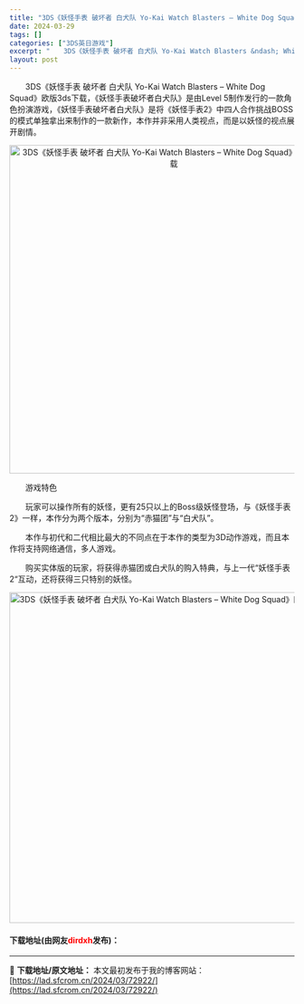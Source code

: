 ```yaml
---
title: "3DS《妖怪手表 破坏者 白犬队 Yo-Kai Watch Blasters – White Dog Squad》欧版3ds下载"
date: 2024-03-29
tags: []
categories: ["3DS英日游戏"]
excerpt: "　　3DS《妖怪手表 破坏者 白犬队 Yo-Kai Watch Blasters &ndash; White Dog Squad》欧版3ds下载，《妖怪手表破坏者白犬队》是由Level 5制作发行的一款角色扮演游戏，《妖怪手表破坏者白犬队》是将《妖怪手表2》中四人合作挑战BOSS的模式单独拿出来制作&hellip;"
layout: post
---
```


 <p>　　3DS《妖怪手表 破坏者 白犬队 Yo-Kai Watch Blasters &ndash; White Dog Squad》欧版3ds下载，《妖怪手表破坏者白犬队》是由Level 5制作发行的一款角色扮演游戏，《妖怪手表破坏者白犬队》是将《妖怪手表2》中四人合作挑战BOSS的模式单独拿出来制作的一款新作，本作并非采用人类视点，而是以妖怪的视点展开剧情。</p> <p align="center"><img align="" border="0" src="https://lad.sfcrom.cn/wp-content/uploads/2024/03/20240329_6606324cc4409.png" width="581" alt="3DS《妖怪手表 破坏者 白犬队 Yo-Kai Watch Blasters – White Dog Squad》欧版3ds下载" /></p> <p>　　游戏特色</p> <p>　　玩家可以操作所有的妖怪，更有25只以上的Boss级妖怪登场，与《妖怪手表2》一样，本作分为两个版本，分别为&ldquo;赤猫团&rdquo;与&ldquo;白犬队&rdquo;。</p> <p>　　本作与初代和二代相比最大的不同点在于本作的类型为3D动作游戏，而且本作将支持网络通信，多人游戏。</p> <p>　　购买实体版的玩家，将获得赤猫团或白犬队的购入特典，与上一代&ldquo;妖怪手表2&ldquo;互动，还将获得三只特别的妖怪。</p> <p align="center"><img align="" border="0" src="https://lad.sfcrom.cn/wp-content/uploads/2024/03/20240329_6606324db7e39.png" width="585" alt="3DS《妖怪手表 破坏者 白犬队 Yo-Kai Watch Blasters – White Dog Squad》欧版3ds下载" /></p> <p><h4>下载地址(由网友<font color="red">dirdxh</font>发布)：</h4></p> 

---
📖 **下载地址/原文地址：** 本文最初发布于我的博客网站：[https://lad.sfcrom.cn/2024/03/72922/](https://lad.sfcrom.cn/2024/03/72922/)
